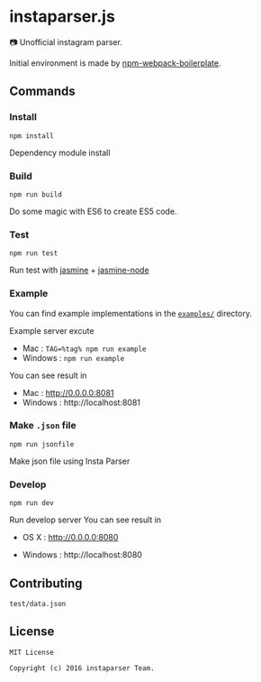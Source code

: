 # instaparser.js
:camera: Unofficial instagram parser.

Initial environment is made by [npm-webpack-boilerplate](https://github.com/JeffGuKang/npm-webpack-boilerplate).

## Commands
### Install
`npm install`

Dependency module install

### Build
`npm run build`

Do some magic with ES6 to create ES5 code.
### Test
`npm run test`

Run test with [jasmine](http://jasmine.github.io/2.5/introduction.html) + [jasmine-node](https://github.com/mhevery/jasmine-node)

### Example
You can find example implementations in the [`examples/`](examples/) directory.

Example server excute
*  Mac : `TAG=%tag% npm run example`
*  Windows : `npm run example`
 
You can see result in
*  Mac : http://0.0.0.0:8081
*  Windows : http://localhost:8081

### Make `.json` file
`npm run jsonfile`

Make json file using Insta Parser

### Develop
`npm run dev`

Run develop server
You can see result in

* OS X : http://0.0.0.0:8080

* Windows : http://localhost:8080

## Contributing
`test/data.json`

## License
```
MIT License

Copyright (c) 2016 instaparser Team.
```
